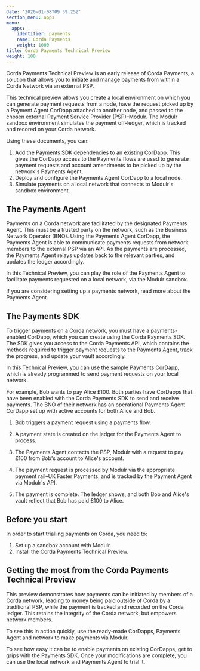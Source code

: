 ```yaml
---
date: '2020-01-08T09:59:25Z'
section_menu: apps
menu:
  apps:
    identifier: payments
    name: Corda Payments
    weight: 1000
title: Corda Payments Technical Preview
weight: 100
---
```


Corda Payments Technical Preview is an early release of Corda Payments, a solution that allows you to initiate and manage payments from within a Corda Network via an external PSP.

This technical preview allows you create a local environment on which you can generate payment requests from a node, have the request picked up by a Payment Agent CorDapp attached to another node, and passed to the chosen external Payment Service Provider (PSP)–Modulr. The Modulr sandbox environment simulates the payment off-ledger, which is tracked and recored on your Corda network.

Using these documents, you can:

1. Add the Payments SDK dependencies to an existing CorDapp. This gives the CorDapp access to the Payments flows are used to generate payment requests and account amendments to be picked up by the network's Payments Agent.
2. Deploy and configure the Payments Agent CorDapp to a local node.
3. Simulate payments on a local network that connects to Modulr's sandbox environment.

## The Payments Agent

Payments on a Corda network are facilitated by the designated Payments Agent. This must be a trusted party on the network, such as the Business Network Operator (BNO). Using the Payments Agent CorDapp, the Payments Agent is able to communicate payments requests from network members to the external PSP via an API. As the payments are processed, the Payments Agent relays updates back to the relevant parties, and updates the ledger accordingly.

In this Technical Preview, you can play the role of the Payments Agent to facilitate payments requested on a local network, via the Modulr sandbox.

If you are considering setting up a payments network, read more about the Payments Agent.

## The Payments SDK

To trigger payments on a Corda network, you must have a payments-enabled CorDapp, which you can create using the Corda Payments SDK. The SDK gives you access to the Corda Payments API, which contains the methods required to trigger payment requests to the Payments Agent, track the progress, and update your vault accordingly.

In this Technical Preview, you can use the sample Payments CorDapp, which is already programmed to send payment requests on your local network.

For example, Bob wants to pay Alice £100. Both parties have CorDapps that have been enabled with the Corda Payments SDK to send and receive payments. The BNO of their network has an operational Payments Agent CorDapp set up with active accounts for both Alice and Bob.

1. Bob triggers a payment request using a payments flow.

2. A payment state is created on the ledger for the Payments Agent to process.

3. The Payments Agent contacts the PSP, Modulr with a request to pay £100 from Bob's account to Alice's account.

4. The payment request is processed by Modulr via the appropriate payment rail–UK Faster Payments, and is tracked by the Payment Agent via Modulr's API.

5. The payment is complete. The ledger shows, and both Bob and Alice's vault reflect that Bob has paid £100 to Alice.

## Before you start

In order to start trialling payments on Corda, you need to:

1. Set up a sandbox account with Modulr.
2. Install the Corda Payments Technical Preview.

## Getting the most from the Corda Payments Technical Preview

This preview demonstrates how payments can be initiated by members of a Corda network, leading to money being paid outside of Corda by a traditional PSP, while the payment is tracked and recorded on the Corda ledger. This retains the integrity of the Corda network, but empowers network members.

To see this in action quickly, use the ready-made CorDapps, Payments Agent and network to make payments via Modulr.

To see how easy it can be to enable payments on existing CorDapps, get to grips with the Payments SDK. Once your modifications are complete, you can use the local network and Payments Agent to trial it.
